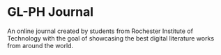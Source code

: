 # GL-PH Journal 

An online journal created by students from Rochester Institute of Technology with the goal of showcasing the best digital literature works from around the world.
